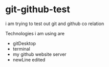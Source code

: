 # git-github-test

i am trying to test out git and github co relation

Technologies i am using are
- gitDesktop
- terminal
- my github website server
- newLine edited
